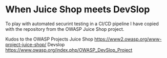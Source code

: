 # When Juice Shop meets DevSlop

To play with automated securint testing in a CI/CD pipeline I have copied with the repository from the OWASP Juice Shop project.

Kudos to the OWASP Projects
Juice Shop https://www2.owasp.org/www-project-juice-shop/
Devslop https://www.owasp.org/index.php/OWASP_DevSlop_Project
